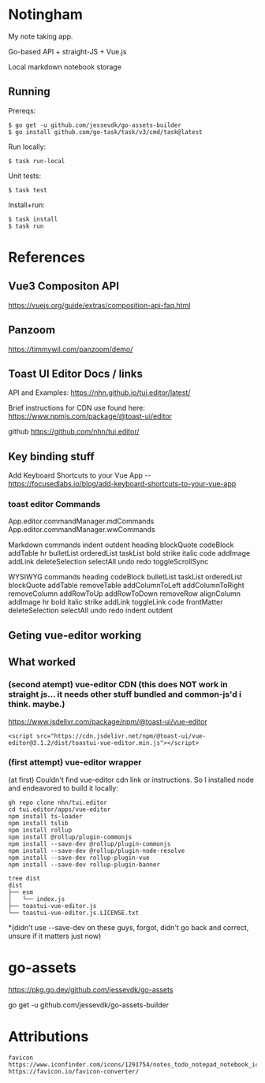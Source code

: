 # Notingham

My note taking app.

Go-based API + straight-JS + Vue.js

Local markdown notebook storage


## Running

Prereqs:
```
$ go get -u github.com/jessevdk/go-assets-builder
$ go install github.com/go-task/task/v3/cmd/task@latest
```

Run locally:
```
$ task run-local
```

Unit tests:
```
$ task test
```

Install+run:
```
$ task install
$ task run
```

# References

## Vue3 Compositon API

https://vuejs.org/guide/extras/composition-api-faq.html



## Panzoom

https://timmywil.com/panzoom/demo/

## Toast UI Editor Docs / links

API and Examples: https://nhn.github.io/tui.editor/latest/

Brief instructions for CDN use found here: https://www.npmjs.com/package/@toast-ui/editor

github https://github.com/nhn/tui.editor/

## Key binding stuff

Add Keyboard Shortcuts to your Vue App -- https://focusedlabs.io/blog/add-keyboard-shortcuts-to-your-vue-app

### toast editor Commands

App.editor.commandManager.mdCommands
App.editor.commandManager.wwCommands

Markdown commands
  indent
  outdent
  heading
  blockQuote
  codeBlock
  addTable
  hr
  bulletList
  orderedList
  taskList
  bold
  strike
  italic
  code
  addImage
  addLink
  deleteSelection
  selectAll
  undo
  redo
  toggleScrollSync

WYSIWYG commands
  heading
  codeBlock
  bulletList
  taskList
  orderedList
  blockQuote
  addTable
  removeTable
  addColumnToLeft
  addColumnToRight
  removeColumn
  addRowToUp
  addRowToDown
  removeRow
  alignColumn
  addImage
  hr
  bold
  italic
  strike
  addLink
  toggleLink
  code
  frontMatter
  deleteSelection
  selectAll
  undo
  redo
  indent
  outdent



## Geting vue-editor working

## What worked


### (second atempt) vue-editor CDN (this does NOT work in straight js... it needs other stuff bundled and common-js'd i think. maybe.)
https://www.jsdelivr.com/package/npm/@toast-ui/vue-editor

```
<script src="https://cdn.jsdelivr.net/npm/@toast-ui/vue-editor@3.1.2/dist/toastui-vue-editor.min.js"></script>
```

### (first attempt) vue-editor wrapper

(at first) Couldn't find vue-editor cdn link or instructions.
So I installed node and endeavored to build it locally:

```
gh repo clone nhn/tui.editor
cd tui.editor/apps/vue-editor
npm install ts-loader
npm install tslib
npm install rollup
npm install @rollup/plugin-commonjs
npm install --save-dev @rollup/plugin-commonjs
npm install --save-dev @rollup/plugin-node-resolve
npm install --save-dev rollup-plugin-vue
npm install --save-dev rollup-plugin-banner

tree dist
dist
├── esm
│   └── index.js
├── toastui-vue-editor.js
└── toastui-vue-editor.js.LICENSE.txt

```
*(didn't use --save-dev on these guys, forgot, didn't go back and correct, unsure if it matters just now)


# go-assets

https://pkg.go.dev/github.com/jessevdk/go-assets

go get -u github.com/jessevdk/go-assets-builder

# Attributions


```
favicon
https://www.iconfinder.com/icons/1291754/notes_todo_notepad_notebook_icon
https://favicon.io/favicon-converter/
```
